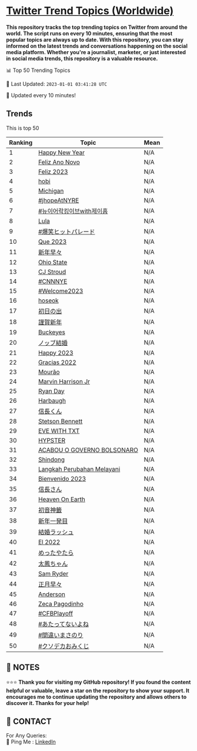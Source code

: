 [Twitter Trend Topics (Worldwide)](https://github.com/ErcinDedeoglu/Twitter-Trend-Topics)
==========

**This repository tracks the top trending topics on Twitter from around the world. 
The script runs on every 10 minutes, ensuring that the most popular topics are always up to date. 
With this repository, you can stay informed on the latest trends and conversations happening on the social media platform. 
Whether you're a journalist, marketer, or just interested in social media trends, this repository is a valuable resource.**


📊 Top 50 Trending Topics

📆 Last Updated: `2023-01-01 03:41:28 UTC`

🔧 Updated every 10 minutes!


## Trends

This is top 50

| Ranking | Topic | Mean |
| ------- | ------------ | ------------ |
| 1 | [Happy New Year](http://twitter.com/search?q=Happy+New+Year) | N/A |
| 2 | [Feliz Ano Novo](http://twitter.com/search?q=Feliz+Ano+Novo) | N/A |
| 3 | [Feliz 2023](http://twitter.com/search?q=Feliz+2023) | N/A |
| 4 | [hobi](http://twitter.com/search?q=hobi) | N/A |
| 5 | [Michigan](http://twitter.com/search?q=Michigan) | N/A |
| 6 | [#jhopeAtNYRE](http://twitter.com/search?q=%23jhopeAtNYRE) | N/A |
| 7 | [#뉴이어락킹이브with제이홉](http://twitter.com/search?q=%23%eb%89%b4%ec%9d%b4%ec%96%b4%eb%9d%bd%ed%82%b9%ec%9d%b4%eb%b8%8cwith%ec%a0%9c%ec%9d%b4%ed%99%89) | N/A |
| 8 | [Lula](http://twitter.com/search?q=Lula) | N/A |
| 9 | [#爆笑ヒットパレード](http://twitter.com/search?q=%23%e7%88%86%e7%ac%91%e3%83%92%e3%83%83%e3%83%88%e3%83%91%e3%83%ac%e3%83%bc%e3%83%89) | N/A |
| 10 | [Que 2023](http://twitter.com/search?q=Que+2023) | N/A |
| 11 | [新年早々](http://twitter.com/search?q=%e6%96%b0%e5%b9%b4%e6%97%a9%e3%80%85) | N/A |
| 12 | [Ohio State](http://twitter.com/search?q=Ohio+State) | N/A |
| 13 | [CJ Stroud](http://twitter.com/search?q=CJ+Stroud) | N/A |
| 14 | [#CNNNYE](http://twitter.com/search?q=%23CNNNYE) | N/A |
| 15 | [#Welcome2023](http://twitter.com/search?q=%23Welcome2023) | N/A |
| 16 | [hoseok](http://twitter.com/search?q=hoseok) | N/A |
| 17 | [初日の出](http://twitter.com/search?q=%e5%88%9d%e6%97%a5%e3%81%ae%e5%87%ba) | N/A |
| 18 | [謹賀新年](http://twitter.com/search?q=%e8%ac%b9%e8%b3%80%e6%96%b0%e5%b9%b4) | N/A |
| 19 | [Buckeyes](http://twitter.com/search?q=Buckeyes) | N/A |
| 20 | [ノッブ結婚](http://twitter.com/search?q=%e3%83%8e%e3%83%83%e3%83%96%e7%b5%90%e5%a9%9a) | N/A |
| 21 | [Happy 2023](http://twitter.com/search?q=Happy+2023) | N/A |
| 22 | [Gracias 2022](http://twitter.com/search?q=Gracias+2022) | N/A |
| 23 | [Mourão](http://twitter.com/search?q=Mour%c3%a3o) | N/A |
| 24 | [Marvin Harrison Jr](http://twitter.com/search?q=Marvin+Harrison+Jr) | N/A |
| 25 | [Ryan Day](http://twitter.com/search?q=Ryan+Day) | N/A |
| 26 | [Harbaugh](http://twitter.com/search?q=Harbaugh) | N/A |
| 27 | [信長くん](http://twitter.com/search?q=%e4%bf%a1%e9%95%b7%e3%81%8f%e3%82%93) | N/A |
| 28 | [Stetson Bennett](http://twitter.com/search?q=Stetson+Bennett) | N/A |
| 29 | [EVE WITH TXT](http://twitter.com/search?q=EVE+WITH+TXT) | N/A |
| 30 | [HYPSTER](http://twitter.com/search?q=HYPSTER) | N/A |
| 31 | [ACABOU O GOVERNO BOLSONARO](http://twitter.com/search?q=ACABOU+O+GOVERNO+BOLSONARO) | N/A |
| 32 | [Shindong](http://twitter.com/search?q=Shindong) | N/A |
| 33 | [Langkah Perubahan Melayani](http://twitter.com/search?q=Langkah+Perubahan+Melayani) | N/A |
| 34 | [Bienvenido 2023](http://twitter.com/search?q=Bienvenido+2023) | N/A |
| 35 | [信長さん](http://twitter.com/search?q=%e4%bf%a1%e9%95%b7%e3%81%95%e3%82%93) | N/A |
| 36 | [Heaven On Earth](http://twitter.com/search?q=Heaven+On+Earth) | N/A |
| 37 | [初音神籤](http://twitter.com/search?q=%e5%88%9d%e9%9f%b3%e7%a5%9e%e7%b1%a4) | N/A |
| 38 | [新年一発目](http://twitter.com/search?q=%e6%96%b0%e5%b9%b4%e4%b8%80%e7%99%ba%e7%9b%ae) | N/A |
| 39 | [結婚ラッシュ](http://twitter.com/search?q=%e7%b5%90%e5%a9%9a%e3%83%a9%e3%83%83%e3%82%b7%e3%83%a5) | N/A |
| 40 | [El 2022](http://twitter.com/search?q=El+2022) | N/A |
| 41 | [めったやたら](http://twitter.com/search?q=%e3%82%81%e3%81%a3%e3%81%9f%e3%82%84%e3%81%9f%e3%82%89) | N/A |
| 42 | [太鳳ちゃん](http://twitter.com/search?q=%e5%a4%aa%e9%b3%b3%e3%81%a1%e3%82%83%e3%82%93) | N/A |
| 43 | [Sam Ryder](http://twitter.com/search?q=Sam+Ryder) | N/A |
| 44 | [正月早々](http://twitter.com/search?q=%e6%ad%a3%e6%9c%88%e6%97%a9%e3%80%85) | N/A |
| 45 | [Anderson](http://twitter.com/search?q=Anderson) | N/A |
| 46 | [Zeca Pagodinho](http://twitter.com/search?q=Zeca+Pagodinho) | N/A |
| 47 | [#CFBPlayoff](http://twitter.com/search?q=%23CFBPlayoff) | N/A |
| 48 | [#あたってないよね](http://twitter.com/search?q=%23%e3%81%82%e3%81%9f%e3%81%a3%e3%81%a6%e3%81%aa%e3%81%84%e3%82%88%e3%81%ad) | N/A |
| 49 | [#間違いまさのり](http://twitter.com/search?q=%23%e9%96%93%e9%81%95%e3%81%84%e3%81%be%e3%81%95%e3%81%ae%e3%82%8a) | N/A |
| 50 | [#クソデカおみくじ](http://twitter.com/search?q=%23%e3%82%af%e3%82%bd%e3%83%87%e3%82%ab%e3%81%8a%e3%81%bf%e3%81%8f%e3%81%98) | N/A |




## 📝 NOTES

⭐⭐⭐ **Thank you for visiting my GitHub repository! If you found the content helpful or valuable, leave a star on the repository to show your support. It encourages me to continue updating the repository and allows others to discover it. Thanks for your help!**

## 📨 CONTACT

 For Any Queries:  
            🏓 Ping Me : [LinkedIn](https://www.linkedin.com/in/ercindedeoglu/)